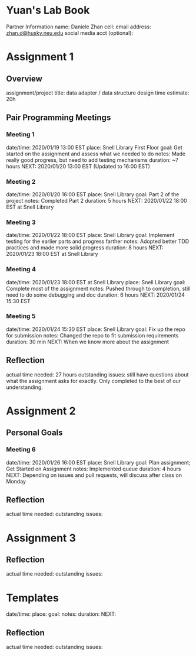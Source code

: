 # Yuan's Lab Book


Partner Information
name: Daniele Zhan
cell:
email address: zhan.d@husky.neu.edu
social media acct (optional):


# Assignment 1
## Overview
assignment/project title: data adapter / data structure design
time estimate: 20h

## Pair Programming Meetings
### Meeting 1
date/time: 2020/01/19 13:00 EST
place: Snell Library First Floor
goal: Get started on the assignment and assess what we needed to do
notes: Made really good progress, but need to add testing mechanisms
duration: ~7 hours
NEXT: 2020/01/20 13:00 EST (Updated to 16:00 EST)

### Meeting 2
date/time: 2020/01/20 16:00 EST
place: Snell Library
goal: Part 2 of the project
notes: Completed Part 2
duration: 5 hours
NEXT: 2020/01/22 18:00 EST at Snell Library

### Meeting 3
date/time: 2020/01/22 18:00 EST
place: Snell Library
goal: Implement testing for the earlier parts and progress farther
notes: Adopted better TDD practices and made more solid progress
duration: 8 hours
NEXT: 2020/01/23 18:00 EST at Snell Library

### Meeting 4
date/time: 2020/01/23 18:00 EST at Snell Library
place: Snell Library
goal: Complete most of the assignment
notes: Pushed through to completion, still need to do some debugging and doc
duration: 6 hours
NEXT: 2020/01/24 15:30 EST


### Meeting 5
date/time: 2020/01/24 15:30 EST
place: Snell Library
goal: Fix up the repo for submission
notes: Changed the repo to fit submission requirements
duration: 30 min
NEXT: When we know more about the assignment


## Reflection
actual time needed: 27 hours
outstanding issues: still have questions about what the assignment asks for
exactly. Only completed to the best of our understanding.


# Assignment 2

## Personal Goals

### Meeting 6
date/time: 2020/01/26 16:00 EST
place: Snell Library
goal: Plan assignment; Get Started on Assignment
notes: Implemented queue
duration: 4 hours
NEXT: Depending on issues and pull requests, will discuss after class on Monday



## Reflection
actual time needed:
outstanding issues:





# Assignment 3




## Reflection
actual time needed:
outstanding issues:


# Templates
date/time:
place:
goal:
notes:
duration:
NEXT: 


## Reflection
actual time needed:
outstanding issues:



